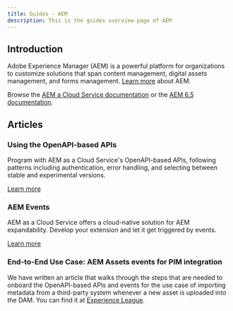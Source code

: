 ```yaml
---
title: Guides - AEM
description: This is the guides overview page of AEM 
---
```


## Introduction

Adobe Experience Manager (AEM) is a powerful platform for organizations to customize solutions that span content management, digital assets management, and forms management. [Learn more](https://business.adobe.com/products/experience-manager/adobe-experience-manager.html) about AEM.

Browse the [AEM a Cloud Service documentation](https://experienceleague.adobe.com/docs/experience-manager-cloud-service/content/home.html) or the [AEM 6.5 documentation](https://experienceleague.adobe.com/docs/experience-manager-65.html).

## Articles

### Using the OpenAPI-based APIs

Program with AEM as a Cloud Service's OpenAPI-based APIs, following patterns including authentication, error handling, and selecting between stable and experimental versions.

[Learn more](/src/pages/guides/how-to/index.md)

### AEM Events

AEM as a Cloud Service offers a cloud-native solution for AEM expandability. Develop your extension and let it get triggered by events.

[Learn more](/src/pages/guides/events/index.md)

### End-to-End Use Case: AEM Assets events for PIM integration

We have written an article that walks through the steps that are needed to onboard the OpenAPI-based APIs and events for the use case of importing metadata from a third-party system whenever a new asset is uploaded into the DAM.  You can find it at [Experience League](https://experienceleague.adobe.com/en/docs/experience-manager-learn/cloud-service/aem-eventing/examples/assets-pim-integration).
